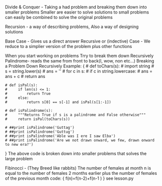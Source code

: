 Divide & Conquer - Taking a had problem and breaking them down into smaller problems
Smaller are easier to solve solutions to small problems can easily be combined to solve the original problems

Recursion - a way of describing problems, Also a way of designing solutions

Base Case - Gives us a direct answer
Recursive or (indective) Case - We reduce to a simplier version of the problem plus other functions

When you start working on problems Trry to break them down Recursively
Palindrome- reads the same from front to back(I, wow, non etc...)
Breaking a Problem Down Recursively Example: {
	# def toChars(s):
	#     import string
	#     s = string.lower(s)
	#     ans = ''
	#     for c in s:
	#         if c in string.lowercase:
	#             ans = ans + c
	#     return ans

	# def isPal(s):
	#     if len(s) <= 1:
	#         return True
	#     else:
	#         return s[0] == s[-1] and isPal(s[1:-1])

	# def isPalindrome(s):
	#     """Returns True if s is a palindrome and False otherwise"""
	#     return isPal(toChars(s))

	# ##print isPalindrome('Guttag')
	# ##print isPalindrome('Guttug')
	# ##print isPalindrome('Able was I ere I saw Elba')
	# ##print isPalindrome('Are we not drawn onward, we few, drawn onward to new era?')
}
The above code is broken down into smaller problems that solves the large problem

Fibinocci - (They Breed like rabbits)
The number of females at month n is equal to the number of females 2 months earlier plus the number of females of the previous month
code: {
	f(n)=f(n-2)+f(n-1
	)
}
see lesson.py